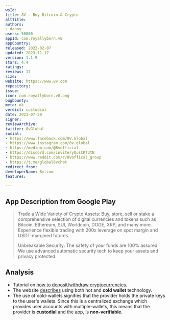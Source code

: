 ```yaml
---
wsId: 
title: 8V - Buy Bitcoin & Crypto
altTitle: 
authors:
- danny
users: 50000
appId: com.royallyborn.v8
appCountry: 
released: 2022-02-07
updated: 2023-11-17
version: 1.1.9
stars: 4.4
ratings: 
reviews: 17
size: 
website: https://www.8v.com
repository: 
issue: 
icon: com.royallyborn.v8.png
bugbounty: 
meta: ok
verdict: custodial
date: 2023-07-28
signer: 
reviewArchive: 
twitter: 8vGlobal
social:
- https://www.facebook.com/8V.Global
- https://www.instagram.com/8v.global
- https://medium.com/@8vofficial
- https://discord.com/invite/yQusCKf3tN
- https://www.reddit.com/r/8Voffical_group
- https://t.me/global8vchat
redirect_from: 
developerName: 8v.com
features: 

---
```


## App Description from Google Play

> Trade a Wide Variety of Crypto Assets: Buy, store, sell or stake a comprehensive selection of digital currencies and tokens such as Bitcoin, Ethereum, SUI, Worldcoin, DOGE, XRP, and many more. Experience flexible trading with 200x leverage on spot margin and USDT-margined futures.
>
> Unbreakable Security: The safety of your funds are 100% assured. We use advanced automatic security tech to keep your assets and privacy protected.

## Analysis 

- Tutorial on [how to deposit/withdraw cryptocurrencies.](https://info.8v.com/hc/en-001/articles/4409485729049-Crypto-Deposit-Withdrawal)
- The website [describes](https://8v.com/aboutus) using both hot and **cold wallet** technology.
- The use of cold-wallets signifies that the provider holds the private keys to the user's wallets. Since this is a centralized exchange which provides user accounts with multiple-wallets, this means that the provider is **custodial** and the app, is **non-verifiable.**